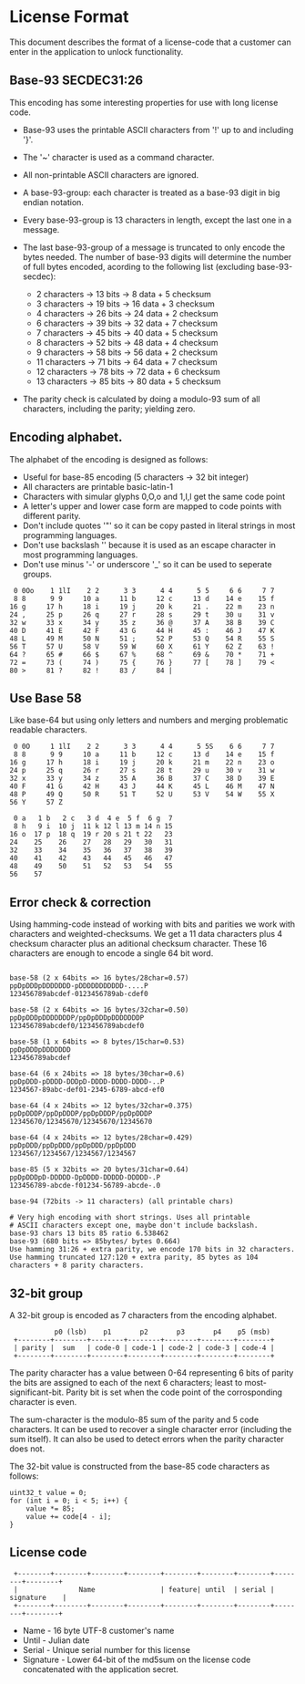 # License Format
This document describes the format of a license-code that a customer
can enter in the application to unlock functionality.

## Base-93 SECDEC31:26
This encoding has some interesting properties for use with long
license code.

 * Base-93 uses the printable ASCII characters from '!' up to and
   including '}'.
 * The '~' character is used as a command character.
 * All non-printable ASCII characters are ignored.
 * A base-93-group: each character is treated as a
   base-93 digit in big endian notation.
 * Every base-93-group is 13 characters in length,
   except the last one in a message.
 * The last base-93-group of a message is truncated
   to only encode the bytes needed. The number of base-93 digits
   will determine the number of full bytes encoded, acording to
   the following list (excluding base-93-secdec):

     * 2 characters -> 13 bits -> 8 data + 5 checksum
     * 3 characters -> 19 bits -> 16 data + 3 checksum 
     * 4 characters -> 26 bits -> 24 data + 2 checksum
     * 6 characters -> 39 bits -> 32 data + 7 checksum
     * 7 characters -> 45 bits -> 40 data + 5 checksum
     * 8 characters -> 52 bits -> 48 data + 4 checksum
     * 9 characters -> 58 bits -> 56 data + 2 checksum
     * 11 characters -> 71 bits -> 64 data + 7 checksum
     * 12 characters -> 78 bits -> 72 data + 6 checksum
     * 13 characters -> 85 bits -> 80 data + 5 checksum

 * The parity check is calculated by doing a modulo-93 sum
   of all characters, including the parity; yielding zero.

## Encoding alphabet.
The alphabet of the encoding is designed as follows:

 * Useful for base-85 encoding (5 characters -> 32 bit integer)
 * All characters are printable basic-latin-1
 * Characters with simular glyphs 0,O,o and 1,I,l get the same code point
 * A letter's upper and lower case form are mapped to code points with
   different parity.
 * Don't include quotes '"' so it can be copy pasted in literal strings
   in most programming languages.
 * Don't use backslash '\' because it is used as an escape character in
   most programming languages.
 * Don't use minus '-' or underscore '\_' so it can be used to seperate groups.


```
 0 0Oo    1 1lI    2 2      3 3      4 4      5 5     6 6     7 7 
 8 8      9 9     10 a     11 b     12 c     13 d    14 e    15 f 
16 g     17 h     18 i     19 j     20 k     21 .    22 m    23 n 
24 ,     25 p     26 q     27 r     28 s     29 t    30 u    31 v 
32 w     33 x     34 y     35 z     36 @     37 A    38 B    39 C 
40 D     41 E     42 F     43 G     44 H     45 :    46 J    47 K 
48 L     49 M     50 N     51 ;     52 P     53 Q    54 R    55 S 
56 T     57 U     58 V     59 W     60 X     61 Y    62 Z    63 ! 
64 ?     65 #     66 $     67 %     68 ^     69 &    70 *    71 + 
72 =     73 (     74 )     75 {     76 }     77 [    78 ]    79 < 
80 >     81 ?     82 !     83 /     84 | 
```

## Use Base 58

Like base-64 but using only letters and numbers and merging
problematic readable characters.

```
 0 0O     1 1lI    2 2      3 3      4 4      5 5S    6 6     7 7 
 8 8      9 9     10 a     11 b     12 c     13 d    14 e    15 f 
16 g     17 h     18 i     19 j     20 k     21 m    22 n    23 o 
24 p     25 q     26 r     27 s     28 t     29 u    30 v    31 w 
32 x     33 y     34 z     35 A     36 B     37 C    38 D    39 E 
40 F     41 G     42 H     43 J     44 K     45 L    46 M    47 N 
48 P     49 Q     50 R     51 T     52 U     53 V    54 W    55 X 
56 Y     57 Z 
```

```
 0 a   1 b   2 c   3 d  4 e  5 f  6 g  7  
 8 h   9 i  10 j  11 k 12 l 13 m 14 n 15  
16 o  17 p  18 q  19 r 20 s 21 t 22   23  
24    25    26    27   28   29   30   31  
32    33    34    35   36   37   38   39  
40    41    42    43   44   45   46   47  
48    49    50    51   52   53   54   55  
56    57 

```
## Error check & correction
Using hamming-code instead of working with bits and parities we work
with characters and weighted-checksums. We get a 11 data characters
plus 4 checksum character plus an aditional checksum character. These
16 characters are enough to encode a single 64 bit word.

```

base-58 (2 x 64bits => 16 bytes/28char=0.57)
ppDpDDDpDDDDDDD-pDDDDDDDDDDD-....P
123456789abcdef-0123456789ab-cdef0

base-58 (2 x 64bits => 16 bytes/32char=0.50)
ppDpDDDpDDDDDDDP/ppDpDDDpDDDDDDDP
123456789abcdef0/123456789abcdef0

base-58 (1 x 64bits => 8 bytes/15char=0.53)
ppDpDDDpDDDDDDD
123456789abcdef

base-64 (6 x 24bits => 18 bytes/30char=0.6)
ppDpDDD-pDDDD-DDDpD-DDDD-DDDD-DDDD-..P
1234567-89abc-def01-2345-6789-abcd-ef0

base-64 (4 x 24bits => 12 bytes/32char=0.375)
ppDpDDDP/ppDpDDDP/ppDpDDDP/ppDpDDDP
12345670/12345670/12345670/12345670

base-64 (4 x 24bits => 12 bytes/28char=0.429)
ppDpDDD/ppDpDDD/ppDpDDD/ppDpDDD
1234567/1234567/1234567/1234567

base-85 (5 x 32bits => 20 bytes/31char=0.64)
ppDpDDDpD-DDDDD-DpDDDD-DDDDD-DDDDD-.P
123456789-abcde-f01234-56789-abcde-.0

base-94 (72bits -> 11 characters) (all printable chars)

# Very high encoding with short strings. Uses all printable
# ASCII characters except one, maybe don't include backslash.
base-93 chars 13 bits 85 ratio 6.538462
base-93 (680 bits => 85bytes/ bytes 0.664)
Use hamming 31:26 + extra parity, we encode 170 bits in 32 characters.
Use hamming truncated 127:120 + extra parity, 85 bytes as 104 characters + 8 parity characters.

```

## 32-bit group


A 32-bit group is encoded as 7 characters from the encoding alphabet.

```
           p0 (lsb)    p1       p2       p3       p4    p5 (msb)
 +--------+--------+--------+--------+--------+--------+--------+
 | parity |  sum   | code-0 | code-1 | code-2 | code-3 | code-4 |
 +--------+--------+--------+--------+--------+--------+--------+
```

The parity character has a value between 0-64 representing 6 bits of parity
the bits are assigned to each of the next 6 characters; least to
most-significant-bit. Parity bit is set when the code point of the
corrosponding character is even.

The sum-character is the modulo-85 sum of the parity and 5 code characters. It
can be used to recover a single character error (including the sum
itself). It can also be used to detect errors when the parity character
does not.

The 32-bit value is constructed from the base-85 code characters as follows:

```
uint32_t value = 0;
for (int i = 0; i < 5; i++) {
    value *= 85;
    value += code[4 - i];    
}
```

## License code

```
 +--------+--------+--------+--------+--------+--------+--------+--------+--------+
 |               Name                | feature| until  | serial |    signature    |
 +--------+--------+--------+--------+--------+--------+--------+--------+--------+
```

 * Name - 16 byte UTF-8 customer's name
 * Until - Julian date
 * Serial - Unique serial number for this license
 * Signature - Lower 64-bit of the md5sum on the license code concatenated with
   the application secret.


